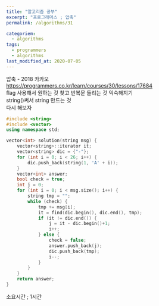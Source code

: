 ```yaml
---
title: "알고리즘 공부"
excerpt: "프로그래머스 ; 압축"
permalink: /algorithms/31

categoriem:
  - algorithms
tags:
  - programmers
  - algorithms
last_modified_at: 2020-07-05
---
```


압축 - 2018 카카오  
<https://programmers.co.kr/learn/courses/30/lessons/17684>  
flag 사용해서 원하는 것 찾고 반복문 돌리는 것 익숙해지기  
string()써서 string 만드는 것  
다시 해보자  
```cpp
#include <string>
#include <vector>
using namespace std;

vector<int> solution(string msg) {
    vector<string>::iterator it;
    vector<string> dic = {"-"};
    for (int i = 0; i < 26; i++) {
        dic.push_back(string(1, 'A' + i));
    }
    vector<int> answer;
    bool check = true;
    int j = 0;
    for (int i = 0; i < msg.size(); i++) {
        string tmp = "";
        while (check) {
            tmp += msg[i];
            it = find(dic.begin(), dic.end(), tmp);
            if (it != dic.end()) {
                j = it - dic.begin()+1;
                i++;
            } else {
                check = false;
                answer.push_back(j);
                dic.push_back(tmp);
                i--;
            }
        }
    }
    return answer;
}
```
소요시간 ; 1시간